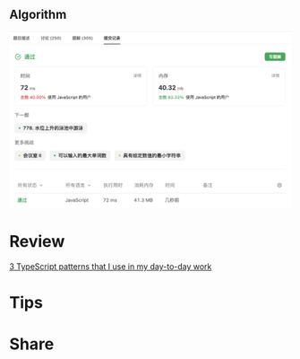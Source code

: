 ## Algorithm
![fengpu-2023-07-30-lc](../../images/temp/fengpu-2023-08-06-lc.png)

# Review
[3 TypeScript patterns that I use in my day-to-day work](https://medium.com/@anirudh.munipalli/stop-using-console-log-in-javascript-try-these-instead-72490d895a24)

# Tips


# Share
